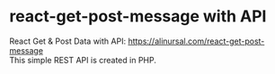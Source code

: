 # react-get-post-message with API
React Get &amp; Post Data with API: https://alinursal.com/react-get-post-message <br/>
This simple REST API is created in PHP.
